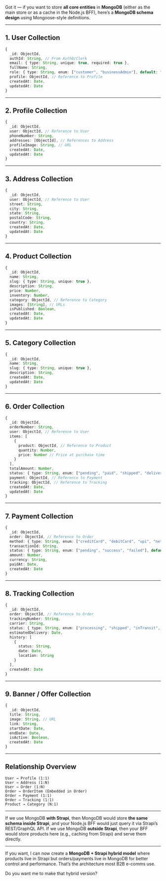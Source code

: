 Got it — if you want to store **all core entities** in **MongoDB** (either as the main store or as a cache in the Node.js BFF), here’s a **MongoDB schema design** using Mongoose-style definitions.

---

## **1. User Collection**

```ts
{
  _id: ObjectId,
  authId: String, // From Auth0/Clerk
  email: { type: String, unique: true, required: true },
  fullName: String,
  role: { type: String, enum: ["customer", "businessAdmin"], default: "customer" },
  profile: ObjectId, // Reference to Profile
  createdAt: Date,
  updatedAt: Date
}
```

---

## **2. Profile Collection**

```ts
{
  _id: ObjectId,
  user: ObjectId, // Reference to User
  phoneNumber: String,
  addresses: [ObjectId], // References to Address
  profileImage: String, // URL
  createdAt: Date,
  updatedAt: Date
}
```

---

## **3. Address Collection**

```ts
{
  _id: ObjectId,
  user: ObjectId, // Reference to User
  street: String,
  city: String,
  state: String,
  postalCode: String,
  country: String,
  createdAt: Date,
  updatedAt: Date
}
```

---

## **4. Product Collection**

```ts
{
  _id: ObjectId,
  name: String,
  slug: { type: String, unique: true },
  description: String,
  price: Number,
  inventory: Number,
  category: ObjectId, // Reference to Category
  images: [String], // URLs
  isPublished: Boolean,
  createdAt: Date,
  updatedAt: Date
}
```

---

## **5. Category Collection**

```ts
{
  _id: ObjectId,
  name: String,
  slug: { type: String, unique: true },
  description: String,
  createdAt: Date,
  updatedAt: Date
}
```

---

## **6. Order Collection**

```ts
{
  _id: ObjectId,
  orderNumber: String,
  user: ObjectId, // Reference to User
  items: [
    {
      product: ObjectId, // Reference to Product
      quantity: Number,
      price: Number // Price at purchase time
    }
  ],
  totalAmount: Number,
  status: { type: String, enum: ["pending", "paid", "shipped", "delivered", "cancelled"], default: "pending" },
  payment: ObjectId, // Reference to Payment
  tracking: ObjectId, // Reference to Tracking
  createdAt: Date,
  updatedAt: Date
}
```

---

## **7. Payment Collection**

```ts
{
  _id: ObjectId,
  order: ObjectId, // Reference to Order
  method: { type: String, enum: ["creditCard", "debitCard", "upi", "netBanking", "wallet"] },
  transactionId: String,
  status: { type: String, enum: ["pending", "success", "failed"], default: "pending" },
  amount: Number,
  currency: String,
  paidAt: Date,
  createdAt: Date
}
```

---

## **8. Tracking Collection**

```ts
{
  _id: ObjectId,
  order: ObjectId, // Reference to Order
  trackingNumber: String,
  carrier: String,
  status: { type: String, enum: ["processing", "shipped", "inTransit", "delivered"], default: "processing" },
  estimatedDelivery: Date,
  history: [
    {
      status: String,
      date: Date,
      location: String
    }
  ],
  createdAt: Date
}
```

---

## **9. Banner / Offer Collection**

```ts
{
  _id: ObjectId,
  title: String,
  image: String, // URL
  link: String,
  startDate: Date,
  endDate: Date,
  isActive: Boolean,
  createdAt: Date
}
```

---

## **Relationship Overview**

```
User → Profile (1:1)
User → Address (1:N)
User → Order (1:N)
Order → OrderItem (Embedded in Order)
Order → Payment (1:1)
Order → Tracking (1:1)
Product → Category (N:1)
```

---

If we use MongoDB **with Strapi**, then MongoDB would store **the same schema inside Strapi**, and your Node.js BFF would just query it via Strapi’s REST/GraphQL API.
If we use MongoDB **outside Strapi**, then your BFF would store products here (e.g., caching from Strapi) and serve them directly.

---

If you want, I can now create a **MongoDB + Strapi hybrid model** where products live in Strapi but orders/payments live in MongoDB for better control and performance.
That’s the architecture most B2B e-comms use.

Do you want me to make that hybrid version?
